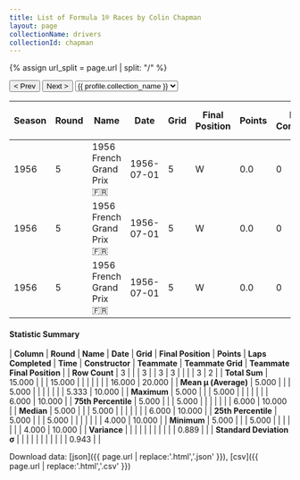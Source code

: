 ```yaml
---
title: List of Formula 1® Races by Colin Chapman
layout: page
collectionName: drivers
collectionId: chapman
---
```


{% assign url_split = page.url | split: "/" %}
<div id="collection-navigation">
<button onclick="selector.options[selector.selectedIndex-1].value && (window.location = selector.options[selector.selectedIndex-1].value);">&lt; Prev</button>
<button onclick="selector.options[selector.selectedIndex+1].value && (window.location = selector.options[selector.selectedIndex+1].value);">Next &gt;</button>
<select id="selector" onchange="this.options[this.selectedIndex].value && (window.location = this.options[this.selectedIndex].value);">
  {% for collectionId in site.data[page.collectionName].refs %}
    {% if collectionId == page.collectionId %}
      {% assign selected = "selected" %}
    {% else %}
      {% assign selected = "" %}
    {% endif %}
    {% assign profile = site.data[page.collectionName][collectionId].profile %}
    <option value="/f1/{{ page.collectionName }}/{{ collectionId }}/{{ url_split[4] }}" {{ selected }}>{{ profile.collection_name }}</option>
  {% endfor %}
</select>
</div>

| Season | Round | Name | Date | Grid | Final Position | Points | Laps Completed | Time | Constructor | Teammate | Teammate Grid | Teammate Final Position |
|--|--|--|--|--|--|--|--|--|--|--|--|--|
| 1956 | 5 | 1956 French Grand Prix 🇫🇷 | 1956-07-01 | 5 | W | 0.0 | 0 |   | Vanwall 🇬🇧 | [Mike Hawthorn 🇬🇧](/f1/drivers/hawthorn) | 6 | 10 |
| 1956 | 5 | 1956 French Grand Prix 🇫🇷 | 1956-07-01 | 5 | W | 0.0 | 0 |   | Vanwall 🇬🇧 | [Harry Schell 🇺🇸](/f1/drivers/schell) | 4 | R |
| 1956 | 5 | 1956 French Grand Prix 🇫🇷 | 1956-07-01 | 5 | W | 0.0 | 0 |   | Vanwall 🇬🇧 | [Harry Schell 🇺🇸](/f1/drivers/schell) | 6 | 10 |

#### Statistic Summary

| **Column** | **Round** | **Name** | **Date** | **Grid** | **Final Position** | **Points** | **Laps Completed** | **Time** | **Constructor** | **Teammate** | **Teammate Grid** | **Teammate Final Position** |
| **Row Count** | 3 |  |  | 3 |  | 3 | 3 |  |  |  | 3 | 2 |
| **Total Sum** | 15.000 |  |  | 15.000 |  |  |  |  |  |  | 16.000 | 20.000 |
| **Mean μ (Average)** | 5.000 |  |  | 5.000 |  |  |  |  |  |  | 5.333 | 10.000 |
| **Maximum** | 5.000 |  |  | 5.000 |  |  |  |  |  |  | 6.000 | 10.000 |
| **75th Percentile** | 5.000 |  |  | 5.000 |  |  |  |  |  |  | 6.000 | 10.000 |
| **Median** | 5.000 |  |  | 5.000 |  |  |  |  |  |  | 6.000 | 10.000 |
| **25th Percentile** | 5.000 |  |  | 5.000 |  |  |  |  |  |  | 4.000 | 10.000 |
| **Minimum** | 5.000 |  |  | 5.000 |  |  |  |  |  |  | 4.000 | 10.000 |
| **Variance** |  |  |  |  |  |  |  |  |  |  | 0.889 |  |
| **Standard Deviation σ** |  |  |  |  |  |  |  |  |  |  | 0.943 |  |

Download data: [json]({{ page.url | replace:'.html','.json' }}), [csv]({{ page.url | replace:'.html','.csv' }})
